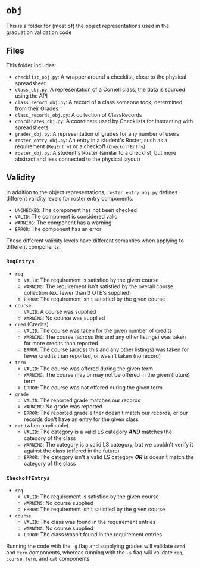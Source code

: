 # `obj`

This is a folder for (most of) the object representations used in the graduation validation code

## Files

This folder includes:
 - `checklist_obj.py`: A wrapper around a checklist, close to the physical spreadsheet
 - `class_obj.py`: A representation of a Cornell class; the data is sourced using the API
 - `class_record_obj.py`: A record of a class someone took, determined from their Grades
 - `class_records_obj.py`: A collection of ClassRecords
 - `coordinates_obj.py`: A coordinate used by Checklists for interacting with spreadsheets
 - `grades_obj.py`: A representation of grades for any number of users
 - `roster_entry_obj.py`: An entry in a student's Roster, such as a requirement (`ReqEntry`) or a checkoff (`CheckoffEntry`)
 - `roster_obj.py`: A student's Roster (similar to a checklist, but more abstract and less connected to the physical layout)

## Validity

In addition to the object representations, `roster_entry_obj.py` defines different validity levels for roster entry components:

 - `UNCHECKED`: The component has not been checked
 - `VALID`: The component is considered valid
 - `WARNING`: The component has a warning
 - `ERROR`: The component has an error

These different validity levels have different semantics when applying to different components:

### `ReqEntrys`

 - `req`
    - `VALID`: The requirement is satisfied by the given course
    - `WARNING`: The requirement isn't satisfied by the overall course collection (ex. fewer than 3 OTE's supplied)
    - `ERROR`: The requirement isn't satisfied by the given course
 - `course`
    - `VALID`: A course was supplied
    - `WARNING`: No course was supplied
 - `cred` (Credits)
    - `VALID`: The course was taken for the given number of credits
    - `WARNING`: The course (across this and any other listings) was taken for more credits than reported
    - `ERROR`: The course (across this and any other listings) was taken for fewer credits than reported, or wasn't taken (no record)
 - `term`
    - `VALID`: The course was offered during the given term
    - `WARNING`: The course may or may not be offered in the given (future) term
    - `ERROR`: The course was not offered during the given term
 - `grade`
    - `VALID`: The reported grade matches our records
    - `WARNING`: No grade was reported
    - `ERROR`: The reported grade either doesn't match our records, or our records don't have an entry for the given class
 - `cat` (when applicable)
    - `VALID`: The category is a valid LS category **_AND_** matches the category of the class
    - `WARNING`: The category is a valid LS category, but we couldn't verify it against the class (offered in the future)
    - `ERROR`: The category isn't a valid LS category **_OR_** is doesn't match the category of the class

### `CheckoffEntrys`

 - `req`
    - `VALID`: The requirement is satisfied by the given course
    - `WARNING`: No course supplied
    - `ERROR`: The requirement isn't satisfied by the given course
 - `course`
    - `VALID`: The class was found in the requirement entries
    - `WARNING`: No course supplied
    - `ERROR`: The class wasn't found in the requirement entries

Running the code with the `-g` flag and supplying grades will validate `cred` and `term` components, whereas running with the
`-s` flag will validate `req`, `course`, `term`, and `cat` components